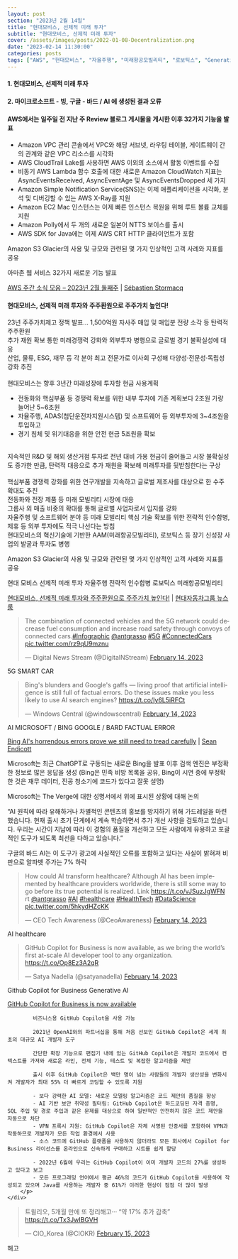 ```yaml
---
layout: post
section: "2023년 2월 14일"
title: "현대모비스, 선제적 미래 투자"
subtitle: "현대모비스, 선제적 미래 투자"
cover: /assets/images/posts/2022-01-08-Decentralization.png
date: "2023-02-14 11:30:00"
categories: posts
tags: ["AWS", "현대모비스", "자율주행", "미래항공모빌리티", "로보틱스", "Generative AI", "검색엔진"]
---
```


<h4 class="mb-3">1. 현대모비스, 선제적 미래 투자</h4>
<h4 class="mb-3">2. 마이크로소프트 - 빙, 구글 - 바드 / AI 에 생성된 결과 오류</h4>

<div class="row mb-3">
    <div class="col-xl-5 col-lg-12">
        <div class="card">
            <div class="card-body">
                <h4 class="card-title">
                    AWS에서는 일주일 전 지난 주 Review 블로그 게시물을 게시한 이후 32가지 기능을 발표
                </h4>
                <p class="card-text">
                    <ul>
                        <li>Amazon VPC 관리 콘솔에서 VPC와 해당 서브넷, 라우팅 테이블, 게이트웨이 간의 관계와 같은 VPC 리소스를 시각화</li>
                        <li>AWS CloudTrail Lake를 사용하면 AWS 이외의 소스에서 활동 이벤트를 수집</li>
                        <li>비동기 AWS Lambda 함수 호출에 대한 새로운 Amazon CloudWatch 지표는 AsyncEventsReceived, AsyncEventAge 및 AsyncEventsDropped 세 가지</li>
                        <li>Amazon Simple Notification Service(SNS)는 이제 애플리케이션을 시각화, 분석 및 디버깅할 수 있는 AWS X-Ray를 지원</li>
                        <li>Amazon EC2 Mac 인스턴스는 이제 빠른 인스턴스 복원을 위해 루트 볼륨 교체를 지원</li>
                        <li>Amazon Polly에서 두 개의 새로운 일본어 NTTS 보이스를 출시</li>
                        <li>AWS SDK for Java에는 이제 AWS CRT HTTP 클라이언트가 포함</li>
                    </ul>
                </p>
                <p class="card-text">
                    Amazon S3 Glacier의 사용 및 규모와 관련된 몇 가지 인상적인 고객 사례와 지표를 공유
                </p>
            </div>
        </div>
    </div>
    <div class="col-xl-7 col-lg-12 px-3 mt-3">
        <p class="mb-3">
            <span class="badge badge-outline-secondary">아마존 웹 서비스</span>
            <span class="badge badge-outline-secondary">32가지 새로운 기능 발표</span>
        </p>
        <p class="mb-3">
            <a href="https://aws.amazon.com/ko/blogs/korea/week-in-review-february-13-2023/">AWS 주간 소식 모음 – 2023년 2월 둘째주</a> | <a href="https://aws.amazon.com/ko/blogs/korea/author/stormacq/">Sébastien Stormacq</a>
        </p>
    </div>
</div>

<div class="row mb-3">
    <div class="col-xl-5 col-lg-12">
        <div class="card">
            <div class="card-body">
                <h4 class="card-title">
                    현대모비스, 선제적 미래 투자와 주주환원으로 주주가치 높인다!
                </h4>
                <p class="card-text">
23년 주주가치제고 정책 발표… 1,500억원 자사주 매입 및 매입분 전량 소각 등 탄력적 주주환원<br />
추가 재원 확보 통한 미래경쟁력 강화와 외부투자 병행으로 글로벌 경기 불확실성에 대응<br />
산업, 물류, ESG, 재무 등 각 분야 최고 전문가로 이사회 구성해 다양성·전문성·독립성 강화 추진<br />
<br />
현대모비스는 향후 3년간 미래성장에 투자할 현금 사용계획<br />
<ul>
    <li>전동화와 핵심부품 등 경쟁력 확보를 위한 내부 투자에 기존 계획보다 2조원 가량 늘어난 5~6조원</li>
    <li>자율주행, ADAS(첨단운전자지원시스템) 및 소프트웨어 등 외부투자에 3~4조원을 투입하고</li>
    <li>경기 침체 및 위기대응을 위한 안전 현금 5조원을 확보</li>
</ul>
<br />
지속적인 R&D 및 해외 생산거점 투자로 전년 대비 가용 현금이 줄어들고 시장 불확실성도 증가한 만큼, 탄력적 대응으로 추가 재원을 확보해 미래투자를 뒷받침한다는 구상<br />
<br />
핵심부품 경쟁력 강화를 위한 연구개발을 지속하고 글로벌 제조사를 대상으로 한 수주 확대도 추진<br />
전동화와 전장 제품 등 미래 모빌리티 시장에 대응<br />
그룹사 외 매출 비중의 확대를 통해 글로벌 사업자로서 입지를 강화<br />
자율주행 및 소프트웨어 분야 등 미래 모빌리티 핵심 기술 확보를 위한 전략적 인수합병, 제휴 등 외부 투자에도 적극 나선다는 방침<br />
현대모비스의 혁신기술에 기반한 AAM(미래항공모빌리티), 로보틱스 등 장기 신성장 사업의 발굴과 투자도 병행<br />
                </p>
                <p class="card-text">
                    Amazon S3 Glacier의 사용 및 규모와 관련된 몇 가지 인상적인 고객 사례와 지표를 공유
                </p>
            </div>
        </div>
    </div>
    <div class="col-xl-7 col-lg-12 px-3 mt-3">
        <p class="mb-3">
            <span class="badge badge-outline-secondary">현대 모비스</span>
            <span class="badge badge-outline-secondary">선제적 미래 투자</span>
            <span class="badge badge-outline-secondary">자율주행</span>
            <span class="badge badge-outline-secondary">전략적 인수합병</span>
            <span class="badge badge-outline-secondary">로보틱스</span>
            <span class="badge badge-outline-secondary">미래항공모빌리티</span>
        </p>
        <p class="mb-3">
            <a href="https://www.hyundai.co.kr/news/CONT0000000000076502">현대모비스, 선제적 미래 투자와 주주환원으로 주주가치 높인다!</a> | <a href="https://www.hyundai.co.kr/news/byline-45">현대자동차그룹 뉴스룸</a>
        </p>
    </div>
</div>


<div class="row mb-3">
    <div class="col-xl-5 col-lg-12">
        <blockquote class="twitter-tweet"><p lang="en" dir="ltr">The combination of connected vehicles and the 5G network could decrease fuel consumption and increase road safety through convoys of connected cars.<a href="https://twitter.com/hashtag/Infographic?src=hash&amp;ref_src=twsrc%5Etfw">#Infographic</a> <a href="https://twitter.com/antgrasso?ref_src=twsrc%5Etfw">@antgrasso</a> <a href="https://twitter.com/hashtag/5G?src=hash&amp;ref_src=twsrc%5Etfw">#5G</a> <a href="https://twitter.com/hashtag/ConnectedCars?src=hash&amp;ref_src=twsrc%5Etfw">#ConnectedCars</a> <a href="https://t.co/rz9qU9mznu">pic.twitter.com/rz9qU9mznu</a></p>&mdash; Digital News Stream (@DigitalNStream) <a href="https://twitter.com/DigitalNStream/status/1625475030724255744?ref_src=twsrc%5Etfw">February 14, 2023</a></blockquote>
    </div>
    <div class="col-xl-7 col-lg-12 px-3 mt-3">
        <p class="mb-3">
            <span class="badge badge-outline-secondary">5G</span>
            <span class="badge badge-outline-secondary">SMART CAR</span>
        </p>
    </div>
</div>

<div class="row mb-3">
    <div class="col-xl-5 col-lg-12">
        <blockquote class="twitter-tweet"><p lang="en" dir="ltr">Bing&#39;s blunders and Google&#39;s gaffs — living proof that artificial intelligence is still full of factual errors. Do these issues make you less likely to use AI search engines? <a href="https://t.co/Iy6L5iRFCt">https://t.co/Iy6L5iRFCt</a></p>&mdash; Windows Central (@windowscentral) <a href="https://twitter.com/windowscentral/status/1625482994155679744?ref_src=twsrc%5Etfw">February 14, 2023</a></blockquote>
    </div>
    <div class="col-xl-7 col-lg-12 px-3 mt-3">
        <p class="mb-3">
            <span class="badge badge-outline-secondary">AI</span>
            <span class="badge badge-outline-secondary">MICROSOFT / BING</span>
            <span class="badge badge-outline-secondary">GOOGLE / BARD</span>
            <span class="badge badge-outline-secondary">FACTUAL ERROR</span>
        </p>
        <p class="mb-3">
            <a href="https://www.windowscentral.com/software-apps/bing-ais-horrendous-errors-prove-we-still-need-to-tread-carefully">Bing AI's horrendous errors prove we still need to tread carefully</a> | <a href="https://www.windowscentral.com/author/sean-endicott">Sean Endicott</a>
        </p>
        <p class="mb-3">
            Microsoft는 최근 ChatGPT로 구동되는 새로운 Bing을 발표 이후 검색 엔진은 부정확한 정보로 많은 응답을 생성
            (Bing은 민족 비방 목록을 공유, Bing이 시연 중에 부정확한 것은 재무 데이터, 진공 청소기에 코드가 있다고 잘못 설명)
        </p>
        <p class="mb-3">
            Microsoft는 The Verge에 대한 성명서에서 위에 표시된 상황에 대해 논의
        </p>
        <p class="mb-3">
            “AI 원칙에 따라 유해하거나 차별적인 콘텐츠의 홍보를 방지하기 위해 가드레일을 마련했습니다. 현재 출시 초기 단계에서 계속 학습하면서 추가 개선 사항을 검토하고 있습니다. 우리는 시간이 지남에 따라 이 경험의 품질을 개선하고 모든 사람에게 유용하고 포괄적인 도구가 되도록 최선을 다하고 있습니다.”
        </p>
        <p class="mb-3">
            구글의 바드 AI는 이 도구가 광고에 사실적인 오류를 포함하고 있다는 사실이 밝혀져 비판으로 알파벳 주가는 7% 하락
        </p>
    </div>
</div>

<div class="row mb-3">
    <div class="col-xl-5 col-lg-12">
        <blockquote class="twitter-tweet"><p lang="en" dir="ltr">How could AI transform healthcare? Although AI has been implemented by healthcare providers worldwide, there is still some way to go before its true potential is realized. Link <a href="https://t.co/vJSuzJgWFN">https://t.co/vJSuzJgWFN</a> rt <a href="https://twitter.com/antgrasso?ref_src=twsrc%5Etfw">@antgrasso</a> <a href="https://twitter.com/hashtag/AI?src=hash&amp;ref_src=twsrc%5Etfw">#AI</a> <a href="https://twitter.com/hashtag/healthcare?src=hash&amp;ref_src=twsrc%5Etfw">#healthcare</a> <a href="https://twitter.com/hashtag/HealthTech?src=hash&amp;ref_src=twsrc%5Etfw">#HealthTech</a> <a href="https://twitter.com/hashtag/DataScience?src=hash&amp;ref_src=twsrc%5Etfw">#DataScience</a> <a href="https://t.co/5hkydHZcKK">pic.twitter.com/5hkydHZcKK</a></p>&mdash; CEO Tech Awareness (@CeoAwareness) <a href="https://twitter.com/CeoAwareness/status/1625621239363522563?ref_src=twsrc%5Etfw">February 14, 2023</a></blockquote>
    </div>
    <div class="col-xl-7 col-lg-12 px-3 mt-3">
        <p class="mb-3">
            <span class="badge badge-outline-secondary">AI</span>
            <span class="badge badge-outline-secondary">healthcare</span>
        </p>
    </div>
</div>


<div class="row mb-3">
    <div class="col-xl-5 col-lg-12">
        <blockquote class="twitter-tweet"><p lang="en" dir="ltr">GitHub Copilot for Business is now available, as we bring the world’s first at-scale AI developer tool to any organization. <a href="https://t.co/Op8Ez3A2qR">https://t.co/Op8Ez3A2qR</a></p>&mdash; Satya Nadella (@satyanadella) <a href="https://twitter.com/satyanadella/status/1625635092344479744?ref_src=twsrc%5Etfw">February 14, 2023</a></blockquote>
    </div>
    <div class="col-xl-7 col-lg-12 px-3 mt-3">
        <p class="mb-3">
            <span class="badge badge-outline-secondary">Github Copilot for Business</span>
            <span class="badge badge-outline-secondary">Generative AI</span>
        </p>
        <p class="mb-3">
            <a href="https://github.blog/2023-02-14-github-copilot-for-business-is-now-available/">GitHub Copilot for Business is now available</a>

            비즈니스용 GitHub Copilot을 사용 가능

            2021년 OpenAI와의 파트너십을 통해 처음 선보인 GitHub Copilot은 세계 최초의 대규모 AI 개발자 도구
            
            간단한 확장 기능으로 편집기 내에 있는 GitHub Copilot은 개발자 코드에서 컨텍스트를 가져와 새로운 라인, 전체 기능, 테스트 및 복잡한 알고리즘을 제안

            출시 이후 GitHub Copilot은 백만 명이 넘는 사람들의 개발자 생산성을 변화시켜 개발자가 최대 55% 더 빠르게 코딩할 수 있도록 지원

            - 보다 강력한 AI 모델: 새로운 모델링 알고리즘은 코드 제안의 품질을 향상
            - AI 기반 보안 취약성 필터링: GitHub Copilot은 하드코딩된 자격 증명, SQL 주입 및 경로 주입과 같은 문제를 대상으로 하여 일반적인 안전하지 않은 코드 제안을 자동으로 차단
            - VPN 프록시 지원: GitHub Copilot은 자체 서명된 인증서를 포함하여 VPN과 작동하므로 개발자가 모든 작업 환경에서 사용
            - 소스 코드에 GitHub 플랫폼을 사용하지 않더라도 모든 회사에서 Copilot for Business 라이선스를 온라인으로 신속하게 구매하고 시트를 쉽게 할당

            - 2022년 6월에 우리는 GitHub Copilot이 이미 개발자 코드의 27%를 생성하고 있다고 보고
            - 모든 프로그래밍 언어에서 평균 46%의 코드가 GitHub Copilot을 사용하여 작성되고 있으며 Java를 사용하는 개발자 중 61%가 이러한 현상이 점점 더 많이 발생
        </p>
    </div>
</div>

<div class="row mb-3">
    <div class="col-xl-5 col-lg-12">
        <blockquote class="twitter-tweet"><p lang="ko" dir="ltr">트윌리오, 5개월 만에 또 정리해고··· “약 17% 추가 감축”  <a href="https://t.co/Tx3JwIBGVH">https://t.co/Tx3JwIBGVH</a></p>&mdash; CIO_Korea (@CIOKR) <a href="https://twitter.com/CIOKR/status/1625673392471920641?ref_src=twsrc%5Etfw">February 15, 2023</a></blockquote>
    </div>
    <div class="col-xl-7 col-lg-12 px-3 mt-3">
        <p class="mb-3">
            <span class="badge badge-outline-secondary">해고</span>
        </p>
        <p class="mb-3">
        </p>
    </div>
</div>
